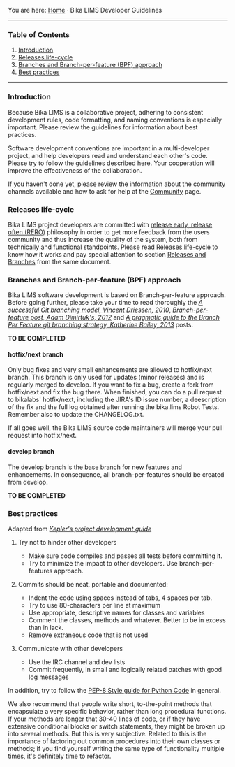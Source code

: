 You are here: [Home](https://github.com/bikalabs/Bika-LIMS/wiki) · Bika LIMS Developer Guidelines
***
### Table of Contents
1. [Introduction](#introduction)
2. [Releases life-cycle](#releases-life-cycle)
3. [Branches and Branch-per-feature (BPF) approach](#branches-and-branch-per-feature-bpf-approach)
4. [Best practices](#best-practices)

***

### Introduction

Because Bika LIMS is a collaborative project, adhering to consistent development rules, code formatting, and naming conventions is especially important. Please review the guidelines for information about best practices.

Software development conventions are important in a multi-developer project, and help developers read and understand each other's code. Please try to follow the guidelines described here. Your cooperation will improve the effectiveness of the collaboration.

If you haven't done yet, please review the information about the community channels available and how to ask for help at the [Community](https://github.com/bikalabs/Bika-LIMS/wiki/Community) page.

### Releases life-cycle

Bika LIMS project developers are committed with [release early, release often (RERO)](http://en.wikipedia.org/wiki/Release_early,_release_often) philosophy in order to get more feedback from the users community and thus increase the quality of the system, both from technically and functional standpoints. Please read [Releases life-cycle](https://github.com/bikalabs/Bika-LIMS/wiki/Releases-life-cycle) to know how it works and pay special attention to section [Releases and Branches](https://github.com/bikalabs/Bika-LIMS/wiki/Releases-life-cycle#releases-and-branches) from the same document.

### Branches and Branch-per-feature (BPF) approach

Bika LIMS software development is based on Branch-per-feature approach. Before going further, please take your time to read thoroughly the [*A successful Git branching model, Vincent Driessen, 2010*](http://nvie.com/posts/a-successful-git-branching-model/), [*Branch-per-feature post, Adam Dimirtuk's, 2012*](http://dymitruk.com/blog/2012/02/05/branch-per-feature/) and [*A pragmatic guide to the Branch Per Feature git branching strategy, Katherine Bailey, 2013*](https://www.acquia.com/blog/pragmatic-guide-branch-feature-git-branching-strategy) posts.

**TO BE COMPLETED**

#### hotfix/next branch

Only bug fixes and very small enhancements are allowed to hotfix/next branch. This branch is only used for updates (minor releases) and is regularly merged to develop. If you want to fix a bug, create a fork from hotfix/next and fix the bug there. When finished, you can do a pull request to bikalabs' hotfix/next, including the JIRA's ID issue number, a deescription of the fix and the full log obtained after running the bika.lims Robot Tests. Remember also to update the CHANGELOG.txt. 

If all goes well, the Bika LIMS source code maintainers will merge your pull request into hotfix/next.

#### develop branch

The develop branch is the base branch for new features and enhancements. In consequence, all branch-per-features should be created from develop.

**TO BE COMPLETED**

### Best practices

Adapted from *[Kepler's project development guide](https://kepler-project.org/developers/reference/software-development-guidelines)*

1. Try not to hinder other developers
    - Make sure code compiles and passes all tests before committing it. 
    - Try to minimize the impact to other developers. Use branch-per-features approach.

2. Commits should be neat, portable and documented:
    - Indent the code using spaces instead of tabs, 4 spaces per tab.
    - Try to use 80-characters per line at maximum
    - Use appropriate, descriptive names for classes and variables
    - Comment the classes, methods and whatever. Better to be in excess than in lack.
    - Remove extraneous code that is not used

3. Communicate with other developers
    - Use the IRC channel and dev lists
    - Commit frequently, in small and logically related patches with good log messages

In addition, try to follow the [PEP-8 Style guide for Python Code](http://legacy.python.org/dev/peps/pep-0008/) in general.

We also recommend that people write short, to-the-point methods that encapsulate a very specific behavior, rather than long procedural functions. If your methods are longer that 30-40 lines of code, or if they have extensive conditional blocks or switch statements, they might be broken up into several methods. But this is very subjective. Related to this is the importance of factoring out common procedures into their own classes or methods; if you find yourself writing the same type of functionality multiple times, it's definitely time to refactor.